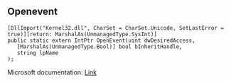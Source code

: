 ## Openevent

```
[DllImport("Kernel32.dll", CharSet = CharSet.Unicode, SetLastError = true)][return: MarshalAs(UnmanagedType.SysInt)]
public static extern IntPtr OpenEvent(uint dwDesiredAccess,
   [MarshalAs(UnmanagedType.Bool)] bool bInheritHandle,
   string lpName
);
```

Microsoft documentation: [Link](https://docs.microsoft.com/en-us/windows/win32/api/synchapi/nf-synchapi-openeventw)
